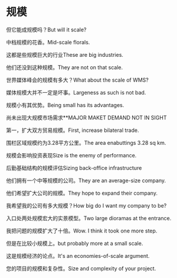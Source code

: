 # 规模

<p><span class="chinese">但它能成规模吗？</span><span class="english">But will it scale?</span></p>

<p><span class="chinese">中档规模的花香。</span><span class="english">Mid-scale florals.</span></p>

<p><span class="chinese">这都是些规模巨大的行业</span><span class="english">These are big industries.</span></p>

<p><span class="chinese">他们还没到这种规模。</span><span class="english">They are not on that scale.</span></p>

<p><span class="chinese">世界媒体峰会的规模有多大？</span><span class="english">What about the scale of WMS?</span></p>

<p><span class="chinese">媒体规模大并不一定是坏事。</span><span class="english">Largeness as such is not bad.</span></p>

<p><span class="chinese">规模小有其优势。</span><span class="english">Being small has its advantages.</span></p>

<p><span class="chinese">尚未出现大规模市场需求**</span><span class="english">MAJOR MAKET DEMAND NOT IN SIGHT</span></p>

<p><span class="chinese">第一，扩大双方贸易规模。</span><span class="english">First, increase bilateral trade.</span></p>

<p><span class="chinese">围栏区域规模约为3.28平方公里。</span><span class="english">The area enabuttings 3.28 sq km.</span></p>

<p><span class="chinese">规模会影响投资表现</span><span class="english">Size is the enemy of performance.</span></p>

<p><span class="chinese">后勤基础结构的规模评估</span><span class="english">Sizing back-office infrastructure</span></p>

<p><span class="chinese">他们拥有一个中等规模的公司。</span><span class="english">They are an average-size company.</span></p>

<p><span class="chinese">他们希望扩大公司的规模。</span><span class="english">They hope to expand their company.</span></p>

<p><span class="chinese">我希望我的公司有多大规模？</span><span class="english">How big do I want my company to be?</span></p>

<p><span class="chinese">入口处两处规模宏大的实景模型。</span><span class="english">Two large dioramas at the entrance.</span></p>

<p><span class="chinese">我把问题的规模扩大了十倍。</span><span class="english">Wow. I think it took one more step.</span></p>

<p><span class="chinese">但是在比较小规模上。</span><span class="english">but probably more at a small scale.</span></p>

<p><span class="chinese">这是规模经济的论点。</span><span class="english">It's an economies-of-scale argument.</span></p>

<p><span class="chinese">您的项目的规模和复杂性。</span><span class="english">Size and complexity of your project.</span></p>

